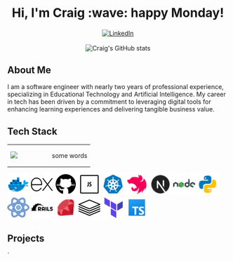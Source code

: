 <h1 align='center'>
    Hi, I'm Craig :wave: happy Monday!
</h1>

<div align="center">
  <a href="https://www.linkedin.com/in/craig-norford-9a33838a/" align="center">
      <img align="center" alt="LinkedIn" src="https://img.shields.io/badge/linkedin-%230077B5.svg?style=for-the-badge&logo=linkedin&logoColor=white"/>
  </a>
  <br /><br />
  <img src="https://github-readme-stats.vercel.app/api?username=craigdoescode" alt="Craig's GitHub stats">

</div>
<div>

  <h2><strong>About Me</strong></h2>
  <p>
    I am a software engineer with nearly two years of professional experience, specializing in Educational Technology and Artificial Intelligence. My career in tech has been driven by a commitment to leveraging digital tools for enhancing learning experiences and delivering tangible business value.
  </p>

  <h2><strong>Tech Stack</strong></h2>
  <table class="images" width="100%"  style="border:0px solid white; width:100%;">
    <tr style="border: 0px;">
        <td width="50%" style="border:0px; width:50%">
            <img src="https://github-readme-stats.vercel.app/api/top-langs/?username=craigdoescode">
        </td>
        <td width="50%" style="border:0px; width:50%">
            <p float="right"> some words</p>
        </td>
    </tr>
  </table>
  <p float="left">
      <img src="images/docker.png" alt="Docker" width="50" height="50" />
      <img src="images/express.png" alt="Express" width="50" height="50" />
      <img src="images/github.png" alt="Github" width="50" height="50" />
      <img src="images/javascript.png" alt="Javascript" width="50" height="50" />
      <img src="images/kubernetes.png" alt="Kubernetes" width="50" height="50" />
      <img src="images/nestJS.png" alt="NestJS" width="50" height="50" />
      <img src="images/nextjs.png" alt="NextJS" width="50" height="50" />
      <img src="images/nodejs.png" alt="NodeJS" width="50" height="50" />
      <img src="images/python.png" alt="Python" width="50" height="50" />
      <img src="images/react.png" alt="React" width="50" height="50" />
      <img src="images/ruby-on-rails.png" alt="Ruby on Rails" width="50" height="50" />
      <img src="images/ruby.png" alt="Ruby" width="50" height="50" />
      <img src="images/tech-stack.png" alt="Tech Stack" width="50" height="50" />
      <img src="images/terraform.png" alt="Terraform" width="50" height="50" />
      <img src="images/typescript.png" alt="Typescript" width="50" height="50" />
  </p>

  <h2><strong>Projects</strong></h2>

</div>
`
